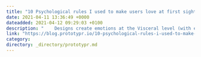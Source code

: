 ```yaml
---
title: "10 Psychological rules I used to make users love at first sight"
date: 2021-04-11 13:36:49 +0000
dateadded: 2021-04-12 09:29:03 +0100
description: "    Designs create emotions at the Visceral level (with examples).  Continue reading on Prototypr »  "
link: "https://blog.prototypr.io/10-psychological-rules-i-used-to-make-users-love-at-first-sight-55c71f99bfa1?source=rss----eb297ea1161a---4"
category:
directory: _directory/prototypr.md
---
```

